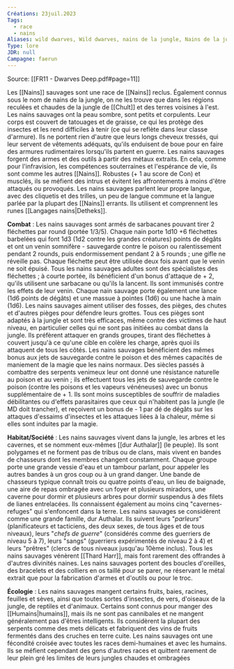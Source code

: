 ```yaml
---
Créations: 23juil.2023
Tags:
  - race
  - nains
Aliases: wild dwarves, Wild dwarves, nains de la jungle, Nains de la jungle
Type: lore
JDR: null
Campagne: faerun
---
```

Source:  [[FR11 - Dwarves Deep.pdf#page=11]]

Les [[Nains]] sauvages sont une race de [[Nains]] reclus. Également connus sous le nom de nains de la jungle, on ne les trouve que dans les régions reculées et chaudes de la jungle de [[Chult]] et des terres voisines à l'est.
Les nains sauvages ont la peau sombre, sont petits et corpulents. Leur corps est couvert de tatouages et de graisse, ce qui les protège des insectes et les rend difficiles à tenir (ce qui se reflète dans leur classe d'armure). Ils ne portent rien d'autre que leurs longs cheveux tressés, qui leur servent de vêtements adéquats, qu'ils enduisent de boue pour en faire des armures rudimentaires lorsqu'ils partent en guerre.
Les nains sauvages forgent des armes et des outils à partir des métaux extraits. En cela, comme pour l'infravision, les compétences souterraines et l'espérance de vie, ils sont comme les autres [[Nains]]. Robustes (+ 1 au score de Con) et musclés, ils se méfient des intrus et évitent les affrontements à moins d'être attaqués ou provoqués. Les nains sauvages parlent leur propre langue, avec des cliquetis et des trilles, un peu de langue commune et la langue parlée par la plupart des [[Nains]] errants. Ils utilisent et comprennent les runes [[Langages nains|Detheks]].

**Combat** : Les nains sauvages sont armés de sarbacanes pouvant tirer 2 fléchettes par round (portée 1/3/5). Chaque nain porte 1d10 +6 fléchettes barbelées qui font 1d3 (1d2 contre les grandes créatures) points de dégâts et ont un venin somnifère - sauvegarde contre le poison ou ralentissement pendant 2 rounds, puis endormissement pendant 2 à 5 rounds ; une gifle ne réveille pas. Chaque fléchette peut être utilisée deux fois avant que le venin ne soit épuisé.
Tous les nains sauvages adultes sont des spécialistes des fléchettes ; à courte portée, ils bénéficient d'un bonus d'attaque de + 2, qu'ils utilisent une sarbacane ou qu'ils la lancent. Ils sont immunisés contre les effets de leur venin. Chaque nain sauvage porte également une lance (1d6 points de dégâts) et une massue à pointes (1d6) ou une hache à main (1d6).
Les nains sauvages aiment utiliser des fosses, des pièges, des chutes et d'autres pièges pour défendre leurs grottes. Tous ces pièges sont adaptés à la jungle et sont très efficaces, même contre des victimes de haut niveau, en particulier celles qui ne sont pas initiées au combat dans la jungle. Ils préfèrent attaquer en grands groupes, tirant des fléchettes à couvert jusqu'à ce qu'une cible en colère les charge, après quoi ils attaquent de tous les côtés.
Les nains sauvages bénéficient des mêmes bonus aux jets de sauvegarde contre le poison et des mêmes capacités de maniement de la magie que les nains normaux. Des siècles passés à combattre des serpents venimeux leur ont donné une résistance naturelle au poison et au venin ; ils effectuent tous les jets de sauvegarde contre le poison (contre les poisons et les vapeurs vénéneuses) avec un bonus supplémentaire de + 1. Ils sont moins susceptibles de souffrir de maladies débilitantes ou d'effets parasitaires que ceux qui n'habitent pas la jungle (le MD doit trancher), et reçoivent un bonus de - 1 par dé de dégâts sur les attaques d'essaims d'insectes et les attaques liées à la chaleur, même si elles sont induites par la magie.

**Habitat/Société** : Les nains sauvages vivent dans la jungle, les arbres et les cavernes, et se nomment eux-mêmes [[dur Authalar]] (le peuple). Ils sont polygames et ne forment pas de tribus ou de clans, mais vivent en bandes de chasseurs dont les membres changent constamment. Chaque groupe porte une grande vessie d'eau et un tambour parlant, pour appeler les autres bandes à un gros coup ou à un grand danger.
Une bande de chasseurs typique connaît trois ou quatre points d'eau, un lieu de baignade, une aire de repas ombragée avec un foyer et plusieurs miradors, une caverne pour dormir et plusieurs arbres pour dormir suspendus à des filets de lianes entrelacées. Ils connaissent également au moins cinq "cavernes-refuges" qui s'enfoncent dans la terre.
Les nains sauvages se considèrent comme une grande famille, dur Authalar. Ils suivent leurs "*parleurs*" (planificateurs et tacticiens, des deux sexes, de tous âges et de tous niveaux), leurs "*chefs de guerre*" (considérés comme des guerriers de niveau 5 à 7), leurs "sangs" (guerriers expérimentés de niveau 2 à 4) et leurs "prêtres" (clercs de tous niveaux jusqu'au 10ème inclus). Tous les nains sauvages vénèrent [[Thard Harr]], mais font rarement des offrandes à d'autres divinités naines.
Les nains sauvages portent des boucles d'oreilles, des bracelets et des colliers en os taillé pour se parer, ne réservant le métal extrait que pour la fabrication d'armes et d'outils ou pour le troc.

**Écologie** : Les nains sauvages mangent certains fruits, baies, racines, feuilles et sèves, ainsi que toutes sortes d'insectes, de vers, d'oiseaux de la jungle, de reptiles et d'animaux. Certains sont connus pour manger des [[Humains|humains]], mais ils ne sont pas cannibales et ne mangent généralement pas d'êtres intelligents. Ils considèrent la plupart des serpents comme des mets délicats et fabriquent des vins de fruits fermentés dans des cruches en terre cuite. Les nains sauvages ont une fécondité croisée avec toutes les races demi-humaines et avec les humains. Ils se méfient cependant des gens d'autres races et quittent rarement de leur plein gré les limites de leurs jungles chaudes et ombragées